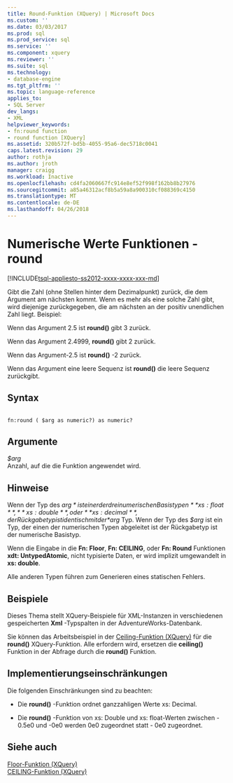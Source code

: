 ```yaml
---
title: Round-Funktion (XQuery) | Microsoft Docs
ms.custom: ''
ms.date: 03/03/2017
ms.prod: sql
ms.prod_service: sql
ms.service: ''
ms.component: xquery
ms.reviewer: ''
ms.suite: sql
ms.technology:
- database-engine
ms.tgt_pltfrm: ''
ms.topic: language-reference
applies_to:
- SQL Server
dev_langs:
- XML
helpviewer_keywords:
- fn:round function
- round function [XQuery]
ms.assetid: 320b572f-bd5b-4055-95a6-dec5718c0041
caps.latest.revision: 29
author: rothja
ms.author: jroth
manager: craigg
ms.workload: Inactive
ms.openlocfilehash: cd4fa2060667fc914e8ef52f998f162bb8b27976
ms.sourcegitcommit: a85a46312acf8b5a59a8a900310cf088369c4150
ms.translationtype: MT
ms.contentlocale: de-DE
ms.lasthandoff: 04/26/2018
---
```

# <a name="numeric-values-functions---round"></a>Numerische Werte Funktionen - round
[!INCLUDE[tsql-appliesto-ss2012-xxxx-xxxx-xxx-md](../includes/tsql-appliesto-ss2012-xxxx-xxxx-xxx-md.md)]

  Gibt die Zahl (ohne Stellen hinter dem Dezimalpunkt) zurück, die dem Argument am nächsten kommt. Wenn es mehr als eine solche Zahl gibt, wird diejenige zurückgegeben, die am nächsten an der positiv unendlichen Zahl liegt. Beispiel:  
  
 Wenn das Argument 2.5 ist **round()** gibt 3 zurück.  
  
 Wenn das Argument 2.4999, **round()** gibt 2 zurück.  
  
 Wenn das Argument-2.5 ist **round()** -2 zurück.  
  
 Wenn das Argument eine leere Sequenz ist **round()** die leere Sequenz zurückgibt.  
  
## <a name="syntax"></a>Syntax  
  
```  
  
fn:round ( $arg as numeric?) as numeric?  
```  
  
## <a name="arguments"></a>Argumente  
 *$arg*  
 Anzahl, auf die die Funktion angewendet wird.  
  
## <a name="remarks"></a>Hinweise  
 Wenn der Typ des *$arg* ist einer der drei numerischen Basistypen **xs: float**, **xs: double**, oder **xs: decimal**, der Rückgabetyp ist identisch mit der *$arg* Typ. Wenn der Typ des *$arg* ist ein Typ, der einen der numerischen Typen abgeleitet ist der Rückgabetyp ist der numerische Basistyp.  
  
 Wenn die Eingabe in die **Fn: Floor**, **Fn: CEILING**, oder **Fn: Round** Funktionen **xdt: UntypedAtomic**, nicht typisierte Daten, er wird implizit umgewandelt in **xs: double**.  
  
 Alle anderen Typen führen zum Generieren eines statischen Fehlers.  
  
## <a name="examples"></a>Beispiele  
 Dieses Thema stellt XQuery-Beispiele für XML-Instanzen in verschiedenen gespeicherten **Xml** -Typspalten in der AdventureWorks-Datenbank.  
  
 Sie können das Arbeitsbeispiel in der [Ceiling-Funktion (XQuery)](../xquery/numeric-values-functions-ceiling.md) für die **round()** XQuery-Funktion. Alle erfordern wird, ersetzen die **ceiling()** Funktion in der Abfrage durch die **round()** Funktion.  
  
## <a name="implementation-limitations"></a>Implementierungseinschränkungen  
 Die folgenden Einschränkungen sind zu beachten:  
  
-   Die **round()** -Funktion ordnet ganzzahligen Werte xs: Decimal.  
  
-   Die **round()** -Funktion von xs: Double und xs: float-Werten zwischen - 0.5e0 und -0e0 werden 0e0 zugeordnet statt - 0e0 zugeordnet.  
  
## <a name="see-also"></a>Siehe auch  
 [Floor-Funktion &#40;XQuery&#41;](../xquery/numeric-values-functions-floor.md)   
 [CEILING-Funktion &#40;XQuery&#41;](../xquery/numeric-values-functions-ceiling.md)  
  
  
